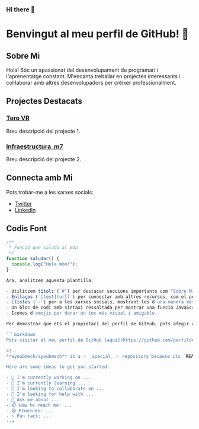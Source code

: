 ### Hi there 👋
# Benvingut al meu perfil de GitHub! 🚀

## Sobre Mi
Hola! Sóc un apassionat del desenvolupament de programari i l'aprenentatge constant. M'encanta treballar en projectes interessants i col·laborar amb altres desenvolupadors per créixer professionalment.

## Projectes Destacats
### [Toro VR](https://github.com/ayoubmech/proyecto-toro-vr)
Breu descripció del projecte 1.

### [Infraestructura_m7](https://github.com/ayoubmech/InfraestructuraM782)
Breu descripció del projecte 2.

## Connecta amb Mi
Pots trobar-me a les xarxes socials:
- [Twitter](https://twitter.com/)
- [LinkedIn](https://www.linkedin.com)

## Codis Font
```javascript
/**
 * Funció que saluda al món
 */
function saludar() {
  console.log("Hola món!");
}

Ara, analitzem aquesta plantilla:

- Utilitzem títols (`#`) per destacar seccions importants com "Sobre Mi" i "Projectes Destacats".
- Enllaços (`[text](url)`) per connectar amb altres recursos, com el perfil de LinkedIn i els projectes destacats.
- Llistes (`-`) per a les xarxes socials, mostrant-les d'una manera més amigable.
- Un bloc de codi amb sintaxi ressaltada per mostrar una funció JavaScript.
- Icones d'emojis per donar un toc més visual i amigable.

Per demostrar que ets el propietari del perfil de GitHub, pots afegir aquest enllaç al final del README.md:

```markdown
Pots visitar el meu perfil de GitHub [aquí](https://github.com/perfildelgithub).

<!--
**ayoubmech/ayoubmech** is a ✨ _special_ ✨ repository because its `README.md` (this file) appears on your GitHub profile.

Here are some ideas to get you started:

- 🔭 I’m currently working on ...
- 🌱 I’m currently learning ...
- 👯 I’m looking to collaborate on ...
- 🤔 I’m looking for help with ...
- 💬 Ask me about ...
- 📫 How to reach me: ...
- 😄 Pronouns: ...
- ⚡ Fun fact: ...
-->
